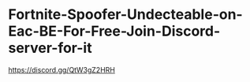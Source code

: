 # Fortnite-Spoofer-Undecteable-on-Eac-BE-For-Free-Join-Discord-server-for-it
https://discord.gg/QtW3gZ2HRH
